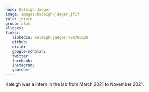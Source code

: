 ```yaml
---
name: Kaleigh Jaeger
image: images/kaleigh-jaeger.jfif
role: intern
group: alum
aliases:
links:
   linkedin: kaleigh-jaeger-79870b120
   github:
   orcid: 
   google-scholar:
   twitter:
   facebook:
   instagram: 
   youtube:
---
```


Kaleigh was a intern in the lab from March 2021 to November 2021.